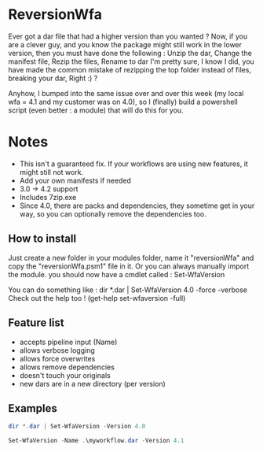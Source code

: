 # ReversionWfa
Ever got a dar file that had a higher version than you wanted ?
Now, if you are a clever guy, and you know the package might still work in the lower version, then you must have done the following :
Unzip the dar, Change the manifest file, Rezip the files, Rename to dar
I'm pretty sure, I know I did, you have made the common mistake of rezipping the top folder instead of files, breaking your dar,  Right :) ?

Anyhow, I bumped into the same issue over and over this week (my local wfa = 4.1 and my customer was on 4.0), so I (finally) build a powershell script (even better : a module) that will do this for you.



# Notes
* This isn't a guaranteed fix.  If your workflows are using new features, it might still not work.
* Add your own manifests if needed
* 3.0 -> 4.2 support
* Includes 7zip.exe
* Since 4.0, there are packs and dependencies, they sometime get in your way, so you can optionally remove the dependencies too.

## How to install
Just create a new folder in your modules folder, name it "reversionWfa" and copy the "reversionWfa.psm1" file in it.  Or you can always manually import the module.
you should now have a cmdlet called : Set-WfaVersion

You can do something like : dir *.dar | Set-WfaVersion 4.0 -force -verbose
Check out the help too ! (get-help set-wfaversion -full)

## Feature list 
* accepts pipeline input (Name)
* allows verbose logging
* allows force overwrites
* allows remove dependencies
* doesn't touch your originals
* new dars are in a new directory (per version)

## Examples
``` powershell
dir *.dar | Set-WfaVersion -Version 4.0
```
``` powershell
Set-WfaVersion -Name .\myworkflow.dar -Version 4.1
```

